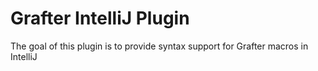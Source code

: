 # Grafter IntelliJ Plugin

The goal of this plugin is to provide syntax support for Grafter macros in IntelliJ
